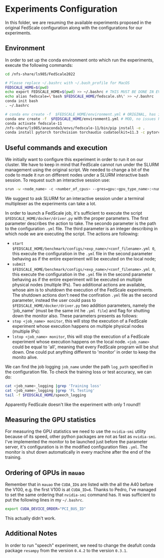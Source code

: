 # Experiments Configuration

In this folder, we are resuming the available experiments proposed in the original FedScale configuration along with the configurations for our experiments.

## Environment

In order to set up the conda environment onto which run the experiments, execute the following commands:

```bash
cd /nfs-share/ls985/FedScale2022

# Please replace ~/.bashrc with ~/.bash_profile for MacOS
FEDSCALE_HOME=$(pwd)
echo export FEDSCALE_HOME=$(pwd) >> ~/.bashrc # THIS MUST BE DONE IN EVERY MACHINE
echo alias fedscale=\'bash $FEDSCALE_HOME/fedscale.sh\' >> ~/.bashrc 
conda init bash
. ~/.bashrc

# conda env create -f  $FEDSCALE_HOME/environment.yml # ORIGINAL, has issues because of CUDA version on our cluster
conda env create -f  $FEDSCALE_HOME/environment1.yml # MOD, no issues here
conda activate fedscale-11
/nfs-share/ls985/anaconda3/envs/fedscale-11/bin/pip install -e .
conda install pytorch torchvision torchaudio cudatoolkit=11.3 -c pytorch
```

## Useful commands and execution

We initially want to configure this experiment in order to run it on our cluster.
We have to keep in mind that FedScale cannot run under the SLURM management using the original script.
We needed to change a bit of the code to made it run on different nodes under a SLURM interactive bash session.
To request such an interactive session use:

```bash
srun -w <node_name> -c <number_of_cpus> --gres=gpu:<gpu_type_name>:<number_of_gpu_of_this_type> --partition=normal --pty bash
```

We suggest to ask SLURM for an interactive session under a terminal multiplexer as the experiments can take a lot.

In order to launch a FedScale job, it's sufficient to execute the script `$FEDSCALE_HOME/docker/driver.py` with the proper parameters.
The first parameter describes the action to take.
The secondo parameter is the path to the configuration `.yml` file.
The third parameter is an integer describing in which node we are executing the script. 
The actions are following:
- `start $FEDSCALE_HOME/benchmark/configs/<exp_name>/<conf_filename>.yml 0`, this execute the configuration in the `.yml` file in the second parameter behaving as if the entire experiment will be executed on the local node; 
- `submit $FEDSCALE_HOME/benchmark/configs/<exp_name>/<conf_filename>.yml 0`, this execute the configuration in the `.yml` file in the second parameter behaving as if the entire experiment will be executed on multiple physical nodes (multiple IPs). 
Two additional actions are available, whose aim is to shutdown the execution of the FedScale experiments.
The shutdown actions don't need the confiration `.yml` file as the second parameter, instead the user could pass to `$FEDSCALE_HOME/docker/driver.py` two addition parameters, namely the 'job_name' (must be the same int he `.yml file`) and flag for shutting down the monitor also.
These parameters presents as follows:
- `stop <job_name> monitor`, this will stop the execution of a FedScale experiment whose execution happens on multiple physical nodes (multiple IPs):
- `lstop <job_name> monitor`, this will stop the execution of a FedScale experiment whose execution happens on the local node.
`<job_name>` could be equal to 'all', meaning that every FedScale program will be shut down.
One could put anything different to 'monitor' in order to keep the monito alive.


We can find the job logging `job_name` under the path `log_path` specified in the configuration file.
To check the training loss or test accuracy, we can do:

```bash
cat <job_name>_logging |grep 'Training loss'
cat <job_name>_logging |grep 'FL Testing'
tail -f $FEDSCALE_HOME/speech_logging
```

Apparently FedScale doesn't like the experiment with only 1 round!!

## Measuring the GPU statistics

For measuring the GPU statistics we need to use the `nvidia-smi` utility because of its speed, other python packages are not as fast as `nvidia-smi`.
I've implemented the monitor to be launched just before the parameter server, it's configuration is in the modified configuration files `.yml`.
The monitor is shut down automatically in every machine after the end of the training.

## Ordering of GPUs in `mauao`

Remember that in `mauao` the `CUDA_ID`s are listed with the all the A40 before the V100, e.g. the first V100 is at `CUDA_ID=6`.
Thanks to Pedro, I've managed to set the same ordering that `nvidia-smi` command has. It was sufficient to put the following lines in my `~/.bashrc`.

```bash
export CUDA_DEVICE_ORDER="PCI_BUS_ID"
```

This actually didn't work.

## Additional Notes

In order to run "speech" experiment, we need to change the deafult conda package `resampy` from the version `0.4.2` to the version `0.3.1`.
